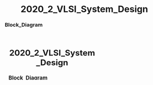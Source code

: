 <h1 align="center"> 2020_2_VLSI_System_Design </h1>

### Block_Diagram
![Block Diagram](#./Assignments/2020_Fall/2020_Fall_EE714_Quiz1_2015104027_박정진.pdf)

<a href="./Assignments/2020_Fall/2020_Fall_EE714_Quiz1_2015104027_박정진.pdf" class="image fit"><img src="images/marr_pic.jpg" alt=""></a>

